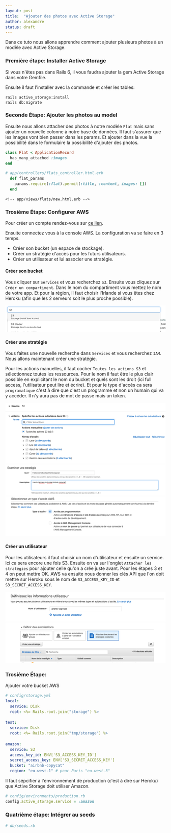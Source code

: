```yaml
---
layout: post
title:  "Ajouter des photos avec Active Storage"
author: alexandre
status: draft
---
```


Dans ce tuto nous allons apprendre comment ajouter plusieurs photos à un modèle avec Active Storage.

### Première étape: Installer Active Storage

Si vous n'êtes pas dans Rails 6, il vous faudra ajouter la gem Active Storage dans votre Gemfile.

Ensuite il faut l'installer avec la commande et créer les tables:

```
rails active_storage:install
rails db:migrate
```

### Seconde Étape: Ajouter les photos au model

Ensuite nous allons attacher des photos à notre modèle `Flat` mais sans ajouter un nouvelle colonne à notre base de données. Il faut s'assurer que les images vont bien passer dans les params. Et ajouter dans la vue la possibilité dans le formulaire la possibilité d'ajouter des photos.

```ruby
class Flat < ApplicationRecord
  has_many_attached :images
end
```

```ruby
# app/controllers/flats_controller.html.erb
  def flat_params
    params.require(:flat).permit(:title, :content, images: [])
  end
```

```erb
<!-- app/views/flats/new.html.erb -->

```

### Trosième Étape: Configurer AWS

Pour créer un compte rendez-vous sur [ce lien](https://aws.amazon.com/).

Ensuite connectez vous à la console AWS. La configuration va se faire en 3 temps.

* Créer son bucket (un espace de stockage).
* Créer un stratégie d'accès pour les futurs utilisateurs.
* Créer un utilisateur et lui associer une stratégie.


#### Créer son bucket

Vous cliquer sur `Services` et vous recherchez `S3`. Ensuite vous cliquez sur `Créer un compartiment`. Dans le nom du compartiment vous mettez le nom de votre app. Et pour la région, il faut choisir l'Irlande si vous êtes chez Heroku (afin que les 2 serveurs soit le plus proche possible).

![](/images/posts/active-storage/02.png)

#### Créer une stratégie

Vous faites une nouvelle recherche dans `Services` et vous recherchez `IAM`. Nous allons maintenant créer une stratégie.

Pour les actions manuelles, il faut cocher `Toutes les actions S3` et sélectionnez toutes les ressources. Pour le nom il faut être le plus clair possible en explicitant le nom du bucket et quels sont les droit (ici full access, l'utilisateur peut lire et écrire). Et pour le type d'accès ca sera `programatique` c'est à dire que c'est un programme et non un humain qui va y accéder. Il n'y aura pas de mot de passe mais un token.

![](/images/posts/active-storage/10.png)
![](/images/posts/active-storage/12.png)
![](/images/posts/active-storage/13.png)

#### Créer un utilisateur

Pour les utilisateurs il faut choisir un nom d'utilisateur et ensuite un service. Ici ca sera encore une fois S3. Ensuite on va sur l'onglet `Attacher les stratégies` pour ajouter celle qu'on a crée juste avant. Pour les étapes 3 et 4 on peut mettre OK. AWS va ensuite nous donner les clés API que l'on doit mettre sur Heroku sous le nom de `S3_ACCESS_KEY_ID` et `S3_SECRET_ACCESS_KEY`.

![](/images/posts/active-storage/14.png)
![](/images/posts/active-storage/15.png)

### Trosième Étape:

Ajouter votre bucket AWS

```yaml
# config/storage.yml
local:
  service: Disk
  root: <%= Rails.root.join("storage") %>

test:
  service: Disk
  root: <%= Rails.root.join("tmp/storage") %>

amazon:
  service: S3
  access_key_id: ENV['S3_ACCESS_KEY_ID']
  secret_access_key: ENV['S3_SECRET_ACCESS_KEY']
  bucket: "airbnb-copycat"
  region: "eu-west-1" # pour Paris "eu-west-3"
```

Il faut sépcifier à l'environnement de production (c'est à dire sur Heroku) que Active Storage doit utiliser Amazon.

```ruby
# config/environments/production.rb
config.active_storage.service = :amazon
```

### Quatrième étape: Intégrer au seeds

```ruby
# db/seeds.rb
```
